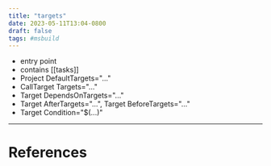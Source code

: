 ```yaml
---
title: "targets"
date: 2023-05-11T13:04-0800
draft: false
tags: #msbuild
---
```


- entry point
- contains [[tasks]]
- Project DefaultTargets="..."
- CallTarget Targets="..."
- Target DependsOnTargets="..."
- Target AfterTargets="...", Target BeforeTargets="..."
- Target Condition="$(...)"

---
# References
